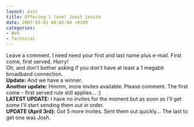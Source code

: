 ```yaml
---
layout: post
title: Offering 1 (one) Joost invite
date: 2007-03-01 08:02:04 +0100
categories:
- Web
- Technical
---
```

<p>Leave a comment. I need need your first and last name plus e-mail. First come, first served. Hurry!<br />
Oh, and don't bother asking if you don't have at least a 1 megabit broadband connection.<br />
<b>Update:</b> And we have a winner.<br />
<b>Another update:</b> Hmmm, more invites available. Please comment. The first come - first served rule still applies... :)<br />
<b>LATEST UPDATE:</b> I have no invites for the moment but as soon as I'll get some I'll start sending them out in order.<br />
<b>UPDATE (April 3rd):</b> Got 5 more invites. Sent them out quickly... The last to get one was Josh.</p>
